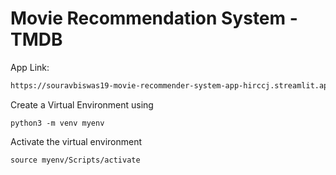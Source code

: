 # Movie Recommendation System - TMDB

App Link: 
```bash
https://souravbiswas19-movie-recommender-system-app-hirccj.streamlit.app/
```

Create a Virtual Environment using
```
python3 -m venv myenv
```

Activate the virtual environment
```
source myenv/Scripts/activate
```